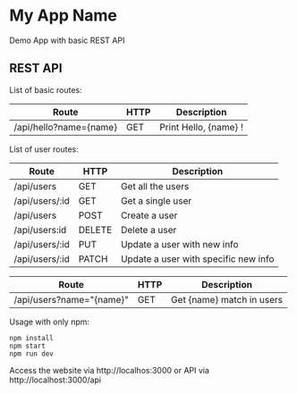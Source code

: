 # My App Name
Demo App with basic REST API

## REST API
List of basic routes: 

| **Route** | **HTTP** | **Description** |
| --- | --- | --- |
| /api/hello?name={name} | GET | Print Hello, {name} ! |

List of user routes:

| **Route** | **HTTP** | **Description** |
| --- | --- | --- |
| /api/users | GET | Get all the users |
| /api/users/:id | GET | Get a single user |
| /api/users | POST | Create a user |
| /api/users:id | DELETE | Delete a user |
| /api/users/:id | PUT | Update a user with new info |
| /api/users/:id | PATCH | Update a user with specific new info |

| **Route** | **HTTP** | **Description** |
| --- | --- | --- |
| /api/users?name="{name}" | GET | Get {name} match in users|

Usage
with only npm:
```
npm install
npm start
npm run dev
```

Access the website via http://localhos:3000 or API via
http://localhost:3000/api

